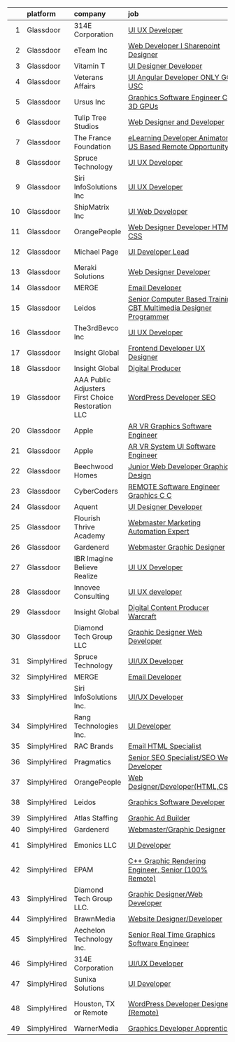 

|    | platform    | company                                            | job                                                                                                                                                                                                                                                                                                                                                                                                                                                                                                                                                                                                                                                                                                                                                                                                                                                                                                                                                                                                                                                                                                                                                                                                                                                                                                                                                                                                                   | update_time   | location           |
|---:|:------------|:---------------------------------------------------|:----------------------------------------------------------------------------------------------------------------------------------------------------------------------------------------------------------------------------------------------------------------------------------------------------------------------------------------------------------------------------------------------------------------------------------------------------------------------------------------------------------------------------------------------------------------------------------------------------------------------------------------------------------------------------------------------------------------------------------------------------------------------------------------------------------------------------------------------------------------------------------------------------------------------------------------------------------------------------------------------------------------------------------------------------------------------------------------------------------------------------------------------------------------------------------------------------------------------------------------------------------------------------------------------------------------------------------------------------------------------------------------------------------------------|:--------------|:-------------------|
|  1 | Glassdoor   | 314E Corporation                                   | [UI UX Developer](https://www.glassdoor.com/partner/jobListing.htm?pos=123&ao=1136043&s=58&guid=000001828bae94388727f29130d70e4f&src=GD_JOB_AD&t=SR&vt=w&ea=1&cs=1_4d354b1c&cb=1660200850804&jobListingId=1008064929711&jrtk=3-0-1ga5qt537ih4i801-1ga5qt53mkf0h800-65cbce1654851f09-)                                                                                                                                                                                                                                                                                                                                                                                                                                                                                                                                                                                                                                                                                                                                                                                                                                                                                                                                                                                                                                                                                                                                 | 24h           | Remote             |
|  2 | Glassdoor   | eTeam Inc                                          | [Web Developer I  Sharepoint Designer](https://www.glassdoor.com/partner/jobListing.htm?pos=110&ao=1110586&s=58&guid=000001828bae94388727f29130d70e4f&src=GD_JOB_AD&t=SR&vt=w&ea=1&cs=1_f9da5452&cb=1660200850803&jobListingId=1008065149314&cpc=F41FEAB56D215062&jrtk=3-0-1ga5qt537ih4i801-1ga5qt53mkf0h800-44f20152bf08d0c9--6NYlbfkN0Dtmpfj98iB4C0jJJOWen3Era3IQfJzNZ4PFwBIKpo80E20bU78zJ3qEgsYTK5DSPwbvAM9Zi2l_CtidMBsKLELowhqFthcihQsUS-IJCdXOGtPrgdI5-2u2tqm7dkv7g0hur2DPYi7aIBDRLoAPFeKkfmGZezbuphaFtDnk5_JKgUNEHJ0aBDBd5ypOi5KJMhgzwSmm_T7yVpfh2mNYQnWFdoesLJsQt5Hj751RtKyyYF1f0lMpo1L9ditmkJbABBynFx4JttOzRMRX0t10W2Erboq3J65RbyxSl8gmpl3UZlbUT0wCqPJ-ThMobVT8BnQvRXIBBOqaWLbvsDdi8CC7p_ijoMUXynGPOH89a7Ed5JbAB2AA18oIqFuz2Dx79N9sXGsi4RY81yjInzYNtgBr2kzhfYv8sZDsceZ982wwdSeeaPUBlZiC-JQZdjLTDIb-HOQof3MH1d3lH-oIJiLoxEdFghCyFWZ-22btadNCvb9YAfbdz5gm8RRWeW4ijbFSvW5RMkwCg%3D%3D)                                                                                                                                                                                                                                                                                                                                                                                                                                                                                                                           | 24h           | Illinois           |
|  3 | Glassdoor   | Vitamin T                                          | [UI Designer   Developer](https://www.glassdoor.com/partner/jobListing.htm?pos=114&ao=1110586&s=58&guid=000001828bae94388727f29130d70e4f&src=GD_JOB_AD&t=SR&vt=w&cs=1_6eeca2ee&cb=1660200850803&jobListingId=1008053886167&cpc=654405A9B1E0A9F5&jrtk=3-0-1ga5qt537ih4i801-1ga5qt53mkf0h800-6f6034691b5422f3--6NYlbfkN0DMrcEu7yrtATojKJA7cEzGQ3FdRGWLh0CZQInL4ECGI6k5tN82kdM0OKoro5eXmjovAfqE-qCFzorBk8MpdY72_0U5dfxVKxGhck5KRFN-xTbAscjui61db-fDE_8QO-m47Uwzd92MrNOCQvxBUcualtGhT067Qzu-g2luV1gB0uMLhdFb8GDn-tJcIKHLy1KTPTLNbuvLLOjreSB57iHO-qsGxdnGLttiovveUgQokO14BuPy3R-ppbmg69We8Xx4WavRgUQDpDHTARRG-JBjIsoNywLDphGXncCjraExBBB-CVQuKz9YGfCJ9FMA6W46Vj45IWDcXvRCRdTrOrsCyZ-cziTErGV9bXK8pvcO6DZPNln9st9JPB1pUNq1yuSwU4wcEU3tmMv3Fos6lbJU3lDKSUp542Yl1hfhjHDSe2uc9BBamWMuWhJQFod27m9nKzTYDoh59UZr1YlFLwTP2Q-1YrjDeeE%3D)                                                                                                                                                                                                                                                                                                                                                                                                                                                                                                                                                                                           | 6d            | Remote             |
|  4 | Glassdoor   | Veterans Affairs                                   | [UI Angular Developer   ONLY GC   USC  ](https://www.glassdoor.com/partner/jobListing.htm?pos=127&ao=1136043&s=58&guid=000001828bae94388727f29130d70e4f&src=GD_JOB_AD&t=SR&vt=w&ea=1&cs=1_0b4a0650&cb=1660200850804&jobListingId=1008057509287&jrtk=3-0-1ga5qt537ih4i801-1ga5qt53mkf0h800-da39d7ef4a848394-)                                                                                                                                                                                                                                                                                                                                                                                                                                                                                                                                                                                                                                                                                                                                                                                                                                                                                                                                                                                                                                                                                                          | 4d            | Remote             |
|  5 | Glassdoor   | Ursus  Inc                                         | [Graphics Software Engineer   C     3D  GPUs](https://www.glassdoor.com/partner/jobListing.htm?pos=119&ao=1110586&s=58&guid=000001828bae94388727f29130d70e4f&src=GD_JOB_AD&t=SR&vt=w&ea=1&cs=1_9d08312c&cb=1660200850804&jobListingId=1008050504523&cpc=C4A69CCDBB3B9599&jrtk=3-0-1ga5qt537ih4i801-1ga5qt53mkf0h800-488ba15c60098db0--6NYlbfkN0CT8vBT9H5mqECx2dfLV_FONLPDKpIRssxVwtj05Tmm4rA5I0VNOPdM1oYsK66ov5oeU1vn-T2BI5OAKh8JRKFzz5qvhDXBk1Fd224Snl-7xmF9jigCrpQgu2BwJ0PkpR8F8YAQGm0Rn96PN2pKY_0dv6dVbqAar2kHk90iKMuD6ieW7FjjCp8CXiQ6xcV_aYwqHxahisbQ_9Wa-dGkN7M8ai9pWuIyJJ1R9qXfivkZ1VYj-9TpRz7xCVMvbIG1E06zg-KL1ql0qMN8nsrRVqS6PttteKKVKWB_Kbav4jGRTM2WvAgw-gbqPycPF0slLFowMQvJ-_GW0lZURrsKCJtGurlPJTj9AqTA8dHVQEWWiR-hcoHmlaAmgNBgjX72Os0SeMlPMjrISAx2lKw-WglwtIUBYKTSrXsaxZ2nwFhmFYNuopaGEX5sNp7VQ2-xqYH15T8Eu8_wya8j9U06GBpeRBd149eB9BV8YKPeuONG23U9tFPHQqaqQJdNJCG7t6Y0HxNLeWg_Ke8LbSrFp8-8MCgFXhnxTt1HALQeyjiWZDt_8TpErVD7mguwnzTcStytfrKTz60I08Tq9h6Kc5DxmpppArpq1CvMlv1nNpunIufBFdzhpXgfnjp2xJjVwgQlSao4EaHHoMHMQjaKPw0ZKnw-6fIvOiF2U3n_EpvLovz23Bs5JP3ncNxJpr1eSjbw9ItmOqUGSvATtwSIj0ZLdLxHL8yDa7f6iVN9e0Vk0nb4JnaZDgX-iKhTdqI2cyby_N0yKgbFI6_f1VRrbIdOrg4ao-nwK9pt5mjK_G-EX7wBq1G-2qEuQBsfuPensaW0zOnkD2cDlezsRAzJMGrUGUu9gVKkyZ9zah9UAP_9Dn41aTUq3ZA3ijx3gGpejhkczBka29mmjsR97QE5qitTfTKkkxORUHww-TCaSk24qrACpBZFXborUCqR-Dv-Yr7P9CO76_AyR31g7MLCcTqMZjvgDZxYR5TcVN6PqWqaTN9r0yeNEcQNAVRgNTn6S0I%3D)  | 7d            | Sunnyvale, CA      |
|  6 | Glassdoor   | Tulip Tree Studios                                 | [Web Designer and Developer](https://www.glassdoor.com/partner/jobListing.htm?pos=103&ao=1110586&s=58&guid=000001828bae94388727f29130d70e4f&src=GD_JOB_AD&t=SR&vt=w&ea=1&cs=1_a16c61fa&cb=1660200850801&jobListingId=1008053123117&cpc=BFE8C4BF51BDD557&jrtk=3-0-1ga5qt537ih4i801-1ga5qt53mkf0h800-66a68536ebef2826--6NYlbfkN0COoXx2nxHvtA1izLE8Ox-kfM4KUiiZET2Bg0Ps5ZbvlsQIhhyaNVvcHwgVzbqD8LdjVOZjFQOYQN3zE4BXJAyIFSvndfwa_99TzOZtbWnRVvjwIuEO7m7j2Ulrp0DEABaF0CE12zPezSZ3wvzUOzl8sjC0bk7XygatiRKUvgwZlhxaXtHKjn52bmk41A8sza9pEdEIivz_HPxvK6pMOZgOLHQSdO5yr11weJZY9Nk_wzZ6GnAIo8dUZfKrAdWcKICXlI85-JNQi-S824UG5vjiTirJOCIzXbWu05gNz8TvirPtsW8_jdp8yhuvSTz1jnQWdl6049_V7DrqBHeONU1p8YDys3cCGlxbWuLFl9MOd2XjXvXvNF4u0J3HnHNO3Q4j26FOGnn-2ckjO-AfYNkYcYJXV_C179-aUMH5cUOgBBJopXrA5pM3YjG2cNagCswiHjzndWndZOTEhe2ylEwEbPxi81MjXwGFWih21tQDey2Q-ZIFj00TguvdAw-k_LZHBYV3WANECg%3D%3D)                                                                                                                                                                                                                                                                                                                                                                                                                                                                                                                                     | 6d            | Rochester, MN      |
|  7 | Glassdoor   | The France Foundation                              | [eLearning Developer  Animator  US Based Remote Opportunity ](https://www.glassdoor.com/partner/jobListing.htm?pos=109&ao=1110586&s=58&guid=000001828bae94388727f29130d70e4f&src=GD_JOB_AD&t=SR&vt=w&cs=1_1ca34e76&cb=1660200850802&jobListingId=1008062645457&cpc=84DBBAA61F05C438&jrtk=3-0-1ga5qt537ih4i801-1ga5qt53mkf0h800-5887e3616b4b6862--6NYlbfkN0D0ff9e8Lfwlpl5zGbQmpn59AL71QmFd7VKOAnfyjZzp5sdngV8WPgYe0dov1m7Y2n8pOoBRAJrOcRnWPtQR_ti1DqJN4xyBYi2DAKHCVDSBjDiLX9dpw3WLZc4Sr9yBo5NEXK2bRwoc_PngN01uTLSSRxKGqUFNRPS0ikkcOqEl4WsDAmUqXiHxtn-w9C56Nnk_H9nab9lG9PbjHTjZ9Bcn7vZQWm5cX4Px6KaLxH-X9Cx-lfnCpWyfU6cc_PoT4wGy3CyRheD5-H4Alludyf0X4E5WNyjTFPqfo6Bk1dIPO2B0Q9-By5tnFJ4quSzEWE28hAWKFdMcUPNe_ZNBtqPjfccignM_M2Lkag4FZMOKrQ9h6OPNWjS3hLXZt0xiowepl8WSO_CgNC89RFPOdnach8EpLUG_M79ZU1l-Bo-raI2g8__0Fbzamtl6fzCxg7Fx92HjHF_ELzP3YMaGq1yUVhp_EC2eGP2ScErviquvw%3D%3D)                                                                                                                                                                                                                                                                                                                                                                                                                                                                                                                                         | 1d            | Old Lyme, CT       |
|  8 | Glassdoor   | Spruce Technology                                  | [UI UX Developer](https://www.glassdoor.com/partner/jobListing.htm?pos=120&ao=1136043&s=58&guid=000001828bae94388727f29130d70e4f&src=GD_JOB_AD&t=SR&vt=w&cs=1_5b55c262&cb=1660200850804&jobListingId=1008060332723&jrtk=3-0-1ga5qt537ih4i801-1ga5qt53mkf0h800-f6c870f68138dcea-)                                                                                                                                                                                                                                                                                                                                                                                                                                                                                                                                                                                                                                                                                                                                                                                                                                                                                                                                                                                                                                                                                                                                      | 2d            | Remote             |
|  9 | Glassdoor   | Siri InfoSolutions Inc                             | [UI UX Developer](https://www.glassdoor.com/partner/jobListing.htm?pos=126&ao=1136043&s=58&guid=000001828bae94388727f29130d70e4f&src=GD_JOB_AD&t=SR&vt=w&ea=1&cs=1_0db50e9d&cb=1660200850804&jobListingId=1008054070298&jrtk=3-0-1ga5qt537ih4i801-1ga5qt53mkf0h800-2cbb1ce67147f0f4-)                                                                                                                                                                                                                                                                                                                                                                                                                                                                                                                                                                                                                                                                                                                                                                                                                                                                                                                                                                                                                                                                                                                                 | 6d            | Remote             |
| 10 | Glassdoor   | ShipMatrix  Inc                                    | [UI Web Developer](https://www.glassdoor.com/partner/jobListing.htm?pos=102&ao=1110586&s=58&guid=000001828bae94388727f29130d70e4f&src=GD_JOB_AD&t=SR&vt=w&ea=1&cs=1_9000f938&cb=1660200850801&jobListingId=1008047814460&cpc=C5C93DE40C8A001B&jrtk=3-0-1ga5qt537ih4i801-1ga5qt53mkf0h800-17e876fe52670bac--6NYlbfkN0DfhRLDY5E7BVY3xhBTAobuSaZ3WR2SqAJ-w4NHeQGDZ7IzEziFaDSEwVwl95E9xzUvGbV7ie5qIEBaqTyvpFn4I8Etiks4YV0ymS4rHlPJ0UBbsIlhTfhSn4CW45ROHySGFgc-BgDR_utRStxZd9TXVXyB1YcJA6V-7N0rU1HnzkFCJ7KaPsJc6f27A9eA6pUxiyVrHZdtAAUO0HDFODgPmYeAOE0V_6BOz3CEjyRsqo4CyTbZaanL7xYs5axZEBxSKKZx4qlt45esVWPx7SK_9nUxi6BSputNdVDC6gIV5ApGIUNlnOGxxORrLa-ppStIw6vtifpu2xCHZUPdcLic-YcVK9St8Q24mDFuzFyXOdj5oHNL2Yiw63oIGvL8pNvPtWgvUw2eycXNhLklu1LFwBVbii23xbhIXdXGOqDRKCRDSOnb2wso-FGLI0GzWMl1jIZo9obTyoNbxAvJcwYKOLqnSuz9L2TBUR390uWyZqd9EVgAmxXp6zDv8s3Jzfc%3D)                                                                                                                                                                                                                                                                                                                                                                                                                                                                                                                                                             | 8d            | Warrendale, PA     |
| 11 | Glassdoor   | OrangePeople                                       | [Web Designer Developer HTML CSS ](https://www.glassdoor.com/partner/jobListing.htm?pos=124&ao=1136043&s=58&guid=000001828bae94388727f29130d70e4f&src=GD_JOB_AD&t=SR&vt=w&ea=1&cs=1_18f8b2ce&cb=1660200850804&jobListingId=1008065694060&jrtk=3-0-1ga5qt537ih4i801-1ga5qt53mkf0h800-1d5f595e25bf9630-)                                                                                                                                                                                                                                                                                                                                                                                                                                                                                                                                                                                                                                                                                                                                                                                                                                                                                                                                                                                                                                                                                                                | 24h           | Remote             |
| 12 | Glassdoor   | Michael Page                                       | [UI Developer Lead](https://www.glassdoor.com/partner/jobListing.htm?pos=117&ao=1110586&s=58&guid=000001828bae94388727f29130d70e4f&src=GD_JOB_AD&t=SR&vt=w&cs=1_448309d6&cb=1660200850803&jobListingId=1008038839765&cpc=451933188B21919D&jrtk=3-0-1ga5qt537ih4i801-1ga5qt53mkf0h800-83b3db9005bb3094--6NYlbfkN0BR3ykMnr3Vw97HK5IC0i9Uo32NXohanwqRY-CI8z69bl4xOa6Yve6w6NlWd53uNOe_X9g6PuhaWtGLFGoFVBkuZ4ehnX6odG27hJkcit088kbzxyWIyw78bbr88xci5-LHT6Ono48WAcQxdBfG7G9SZWF_m95CW4JPVE8-dvtuuR4IjchiKhMOn8TlRdjr6cpkO4fMgyXDs5wJ5J24qGUGXvm-jkQmUX9noxroOoZEVRV8DoqBopIN8IqYZYarZcTeq9A8cg_IxTqeGuTWMp4tDSSlnoHvHjbS6TaZPPdCB-0VesqSBby1dwd_2Ve4zpwE_ByeUQQIIx5bdhufI6e-2wQSIXUYFvVQKOKvoAV69u_7uXCCKrkGZ4c9lLXDax4hdZcAa2SpXNN86q2W-fUoSywRTE6XQAAEZ6RKc9ZdKhc7YPt8aO8TmM7UgLk4phQ64YvUpDcfOKby06ru6Rf0-d_xIaMKoNOFgtJ1xL7d-4TGgdupX9qbyY1gNwzNXkOEaLktFfX5yR6in09B3tN0GHYCQ6Eqa237-ldZZGgsklPUE_yRCXy0FFOminXGWBAvQFZ_cMOvJbs0sJMLE8W8BLjwo84gzWRQrkVwU42LF1YFfz3-SiQ_f_gPY7wtZQOdYYZj9496UGC0BaiguGvwYHCRQWqNlByyc8_ysVQ2img8aKlEGMA3G6BCOYjnb1zgsAMnBwU_jAunSy80Fl1Y7KP0NTbxSpJ0QlzVDg-k1FV3LgVBmi7gnSOWoM3YiR6pCEzUsux47fbJa20jgO-pDfWD1S04NoEXWOCiRwcoom923lDMJ7KBKcA61jSUCFQfXPw-g6ddOnoiTjdD1C2mq3IC1Jy85zdsQxZaPQXty0qUgMW7nSCELeeAZcumiuiK18yUNp6FO38TlYFtWc9Eq6-G9uB2TjOZ4buWWMcyJxYdyktESJon1KoxD9ZlQS7RVoMfloM40oSnsvYnErbLue9kvBVUMloCbetcbeIFHdzjEOEJrQ0Y2EbHK7-4aXzOTPkOtjL-ogHpgNaABOjIQW8jidfIliE%3D) | 12d           | Queens Village, NY |
| 13 | Glassdoor   | Meraki Solutions                                   | [Web Designer Developer](https://www.glassdoor.com/partner/jobListing.htm?pos=108&ao=1110586&s=58&guid=000001828bae94388727f29130d70e4f&src=GD_JOB_AD&t=SR&vt=w&ea=1&cs=1_285d9442&cb=1660200850802&jobListingId=1008061185821&cpc=E773D000C9BC26FA&jrtk=3-0-1ga5qt537ih4i801-1ga5qt53mkf0h800-d312cc64a62649cb--6NYlbfkN0BWi3eEu-Q0UpxkIUpdrJzmOxHi_XGcoZO2CjQXftiTGI9fTokWfZjTPkpzgBplrcMyA7VQ-76m0K2g-Ucax30ImyOcRXCyJAoOiFgao_H1pv4rREQFm9SN1l4gslvQ53q-tvZK9uj4igEc2JDvcikqzCCYHGhyRb9sWb2Juut1DJrjUQT9c6If4eiOhKfPZHWtlaywow6ESDpXnSFHjA8maNEI4aELGbstAstEBc5xSQkrTIvRyl7tU1a0RrdCC1y9tXWbDnVjRzu2le5LpW1d8tkpoRVYXJ6-YGjEf-HtvvvTYX6_T_t_9KXi43WwD_fOC6sOED6ZCagoHMujN69aymay4GIxYOLENbdV34nwDWi2GW-jgnnQcJIaArn6Zwq9n1f0u6Uob-DiJw7GOiPdYnnNp_2Yq7CF2vzxZaDxnq6oji3xsGIZxYrXD-AVSa07RNtFeWpH-A-iR8WQPvESvmrIngA_bFtw1qvyGu3gTKxNdyMDyRnr0EZXm0Og0j9zOyAK-ky8cRJend7-_YEG)                                                                                                                                                                                                                                                                                                                                                                                                                                                                                                                                     | 2d            | Pensacola, FL      |
| 14 | Glassdoor   | MERGE                                              | [Email Developer](https://www.glassdoor.com/partner/jobListing.htm?pos=128&ao=1136043&s=58&guid=000001828bae94388727f29130d70e4f&src=GD_JOB_AD&t=SR&vt=w&cs=1_7a5ac2f0&cb=1660200850804&jobListingId=1008038408281&jrtk=3-0-1ga5qt537ih4i801-1ga5qt53mkf0h800-026b1d5ccf828fde-)                                                                                                                                                                                                                                                                                                                                                                                                                                                                                                                                                                                                                                                                                                                                                                                                                                                                                                                                                                                                                                                                                                                                      | 12d           | Denver, CO         |
| 15 | Glassdoor   | Leidos                                             | [Senior Computer Based Training  CBT  Multimedia Designer Programmer](https://www.glassdoor.com/partner/jobListing.htm?pos=107&ao=1110586&s=58&guid=000001828bae94388727f29130d70e4f&src=GD_JOB_AD&t=SR&vt=w&cs=1_1a628c45&cb=1660200850802&jobListingId=1008048615878&cpc=8CDBB1EC89CF7160&jrtk=3-0-1ga5qt537ih4i801-1ga5qt53mkf0h800-8a67ad533d4ac665--6NYlbfkN0CZUO70VSdYKA8PR3jfrSh5ljhqJhfDt0PzQCMubt8cRihWbmqO_-Ccw6DGinMZCyK3Duz__QFktc6Us2fwMv0dMcHnSIGQwaMdpDLG_Iio0_oG7baoiBkyv1hfQu2PFyA8BbIhj13hlj6YwFWRMnpOR_oD0FtSgpVUxiBVJJVJq2uoIeEAhdhojsXfMyOu6-s2PpicmE7CBEtSf8M5rTtWMqO4u2bIgPtNiE4sbNr8k_RYJXXf6Xi3mlZw2e43lCUr74qAJQejQWuY2kE4MPvKTo_KQ4tz-C_XkF5LAjZrVxZmxzqsksuyT9CcRWOxbBK13SQkuqZo32yYlDxSn1tn-rKFePirOuCHEJJTW4-GYkPqZrMTnihOFa-1L5rhrdhxpTJ5XvVgnFpxOvTKH0hVnnnuTHS6P4dot9YjGNZ5kVv5odq32U736RzSiQMgd-5VkmoO2Nymtkee-FkQz84863Jajg4oZLI3SdWZL21TIV1AiYTtfNZsD-hC_yWXNcaofWS6tnXiywlBpTQWf-WX0wGV-xP5yOLfji4KGvxXrXuGxGsmNe2k1WzDGBy-8toLTpEX1Q4y66-sUU6QTraWyzqKS-n7sMMT_tpyGzbMIQ7y3jtEeTqJ5a28JoNcWRcTcXEi74aSwP2sSXGqJ5a-u-0gs_DkF2faaVuqsMJy2uxpe577Znbf10ri8yhP_zE%3D)                                                                                                                                                                                                                                                                                                               | 8d            | Reston, VA         |
| 16 | Glassdoor   | The3rdBevco Inc                                    | [UI UX Developer](https://www.glassdoor.com/partner/jobListing.htm?pos=101&ao=1110586&s=58&guid=000001828bae94388727f29130d70e4f&src=GD_JOB_AD&t=SR&vt=w&ea=1&cs=1_fe142a62&cb=1660200850801&jobListingId=1008065627625&cpc=4D489A1B82E31BBF&jrtk=3-0-1ga5qt537ih4i801-1ga5qt53mkf0h800-7915f1d39e4f5f3d--6NYlbfkN0CNayYzF1mBaI40OgT78t3Q2d9IxlwDzhsYR4HK7epYUURqj7ThGxAT_ctRl-ZOHMDieaJAa0HVJbx_7iDIYx9DoDXaoHoffL_WqLT5l-wQ0hMFZsv6RPBB_FQH-2woN3vPR0fcI2bVYfepGta1WgXwxSxnF-axLFM6o4anxlCR3N_4_ksFxWp140N8S9M1Qgu5YEmqdr-ZK1EaVIdSvriS8mfcfO3yZQdlEQBW3z8Y1QbSToxFrEwpg7PcU35aG8baT22K0Ey_3xS36JHJm--Cr3nXCzHhkJfXWPcTsZKxklrMJ6oEvM9wpQujOuOTO66rOqtprVa2UCIZiKmjNpBVcrdskJqhBjNPdbt2CRNq9O-1PECfFFpQSPHcCkuDX3_Z_s0P_7tPSplpIBrjVe0pPng4bspuFPqIy9_eADrhiVR97bLnS4k2Kxz_pOeEjZ6qJ0hNuT60LELJdT-TFx0vpF_Xwu0FhWhQlg4rAfWRi-kCGlewAmqKowyBfoHmcw0bWkh_HKL6xw%3D%3D)                                                                                                                                                                                                                                                                                                                                                                                                                                                                                                                                                | 24h           | Ronkonkoma, NY     |
| 17 | Glassdoor   | Insight Global                                     | [Frontend Developer UX Designer](https://www.glassdoor.com/partner/jobListing.htm?pos=115&ao=1110586&s=58&guid=000001828bae94388727f29130d70e4f&src=GD_JOB_AD&t=SR&vt=w&ea=1&cs=1_ce3e459a&cb=1660200850804&jobListingId=1008044834172&cpc=F41FEAB56D215062&jrtk=3-0-1ga5qt537ih4i801-1ga5qt53mkf0h800-caf1e31ca24fd80c--6NYlbfkN0BKkHZu3wF05EeDimN_p6sYpKCMArvwa95YdH7UpkaBCkTAlOdu2lVgZ5yts_CGftjA7V8usHoLKe6etciQs-kOFBx6to-vOscv_JlQN1XBEUO69CSI8otlYZ0EISoqTT21zdpfWzADrUUg5TqPX8DUNM9oLXPWW1sxCS57MgSCHqsXlHKUcvsMrQkNq7urZSSoGtdAKxoIo12XaGwehCEFFLpDFBMlpXSSHZYwHHqSbn0qiZTEmdV4VdsyaVrqDHvmdWwlL1k9e_05sTDSqglMFm2GB67r3puvtEeTa317z4JFwJqykwB3jKLYVoudGWNUolLhJjLNHzHNtBgU8a1ab8nVBFiVBKkwxCo67WpWxeKInf9qSYHLkTlKNYPSD4I8y3cmJH2oyzjAeDCjnPMlLFUvNsaGlmFfclkF8k0p37U8xe8Qr3mPVUAQGJgTHEzYBq5VHSyMBrxiuyDXX9MDfzC8VYGFUSVMPR9dP6b-DUiifdnCzUK6n8qbZUiF4uxwcYiiNNzfir1KWHMakwwX)                                                                                                                                                                                                                                                                                                                                                                                                                                                                                                                             | 9d            | Laurel, MD         |
| 18 | Glassdoor   | Insight Global                                     | [Digital Producer](https://www.glassdoor.com/partner/jobListing.htm?pos=113&ao=1110586&s=58&guid=000001828bae94388727f29130d70e4f&src=GD_JOB_AD&t=SR&vt=w&ea=1&cs=1_0213020e&cb=1660200850803&jobListingId=1008065149249&cpc=AC285F3A3ECA6BB0&jrtk=3-0-1ga5qt537ih4i801-1ga5qt53mkf0h800-ce36b141f22d5496--6NYlbfkN0BKkHZu3wF05EeDimN_p6sYpKCMArvwa95YdH7UpkaBCoSUOkIYlUzf1Pb6Z78DI6NYp2c0EUd8Ub1ij7G3-6hHgT95PpZlrvnSOmuCMoxs5mGj0ULylIxlUCYDvYCS7-VDtSZ8EK7aglIsVCwREydsrprgivbk1Ig5oV5zQSXie93MTMf-6FiZL7e-tgMjNVHDwDfT6JCoGi9w3nMxmEAfxV6WduINl75w8YjKL6d24I-3aQO30VBbUsjWI3vtA4gKVD0Rzz0quMV-cOIi3rn-UoxSpN416lwoezpQK1brVEgocDNCByoDmer175xfFLsySauWbjde621JUm8ScM3cReGtNyZCEi2nPuKmPqLrv9eQqWhZ4NciXLapUgZaHNJKq9dH4DwECaRpzQSZIXIZDX_gmznCIm1tN2z0zeza6PfKLh5XayOiRFu3-g9kXsW51kdVKrELMmIy2VAgzBliuneB_TecyFggZEHVOnn4X9YqhGEQIU1aUmnXMg7COLYhZ7Y_SCpwSg%3D%3D)                                                                                                                                                                                                                                                                                                                                                                                                                                                                                                                                               | 24h           | Remote             |
| 19 | Glassdoor   | AAA Public Adjusters First Choice Restoration  LLC | [WordPress Developer   SEO](https://www.glassdoor.com/partner/jobListing.htm?pos=125&ao=1136043&s=58&guid=000001828bae94388727f29130d70e4f&src=GD_JOB_AD&t=SR&vt=w&ea=1&cs=1_4d19d5f7&cb=1660200850804&jobListingId=1008061583239&jrtk=3-0-1ga5qt537ih4i801-1ga5qt53mkf0h800-1cf66ca547f110b2-)                                                                                                                                                                                                                                                                                                                                                                                                                                                                                                                                                                                                                                                                                                                                                                                                                                                                                                                                                                                                                                                                                                                       | 2d            | Feasterville, PA   |
| 20 | Glassdoor   | Apple                                              | [AR VR Graphics Software Engineer](https://www.glassdoor.com/partner/jobListing.htm?pos=105&ao=1110586&s=58&guid=000001828bae94388727f29130d70e4f&src=GD_JOB_AD&t=SR&vt=w&cs=1_9f436653&cb=1660200850801&jobListingId=1008066168747&cpc=3BA4CE39D5B5DEF5&jrtk=3-0-1ga5qt537ih4i801-1ga5qt53mkf0h800-5cdeaa0c50c38e37--6NYlbfkN0BvKrLyj5gPmtZO9T8euul8TCxuuKNOtzRJOomxnwSEodTz2Bc-sPZl29JElYHfcoQPRBG3zt9qeCUZdIJ_ejX1C2GmyrcUt2wIg8Cact0-PNrhY13WJlrPeV0R1dLcpTuR8-wAeoieSGNyH4aKDieTLunCv12-5Jplwuw3WVro7VkH5T98RKnKdDECRAVrQnnLMFpmCrPBHn8ZF4ojQyTHI_AxI0ciTG45kNH8NwGaJuMv1_lBDTKiU0Ke3zgUR-O_f32QaRQHiV3HnZPq35ESkdGHaLnpo5QDXIt0fVq1_rP2MslAW98DqOjbavpZBuNZElefR0Fo0XK_LjUV1Pmz5DnakN9aMTufeUzpHVvE97CmS7pFFpFbBxx5x27G6z7bL1Ii2I2zGzVwQQeJMlCyXT4C20wMJ2Ixz0okmXQAlUWWb4fa7N7v4haYUmjgLl1F0Z_PX2RwfExVQuPgdGGyP3HWvuY0SjzsieBTFgH2brG6y5dl2BezRqK6pdTfUSk3ghLJxyfX0D536eXHxx5L19uzYBs40Ikat7nwM2gh3clEfpCgDxnGr3VtUWhym7WRwSV8HNDAnAnSqAoVRhKsf4cA-qfDtuXxjX8sDhTHNlIgoz1iYyj1dD-lzLMAvvEwpmsSuDO4DsVbpAdGYPyVEKaDfjgJSUcTj-55J9CRF-XvTQYppOp0rVwwKQ46yAh40bTbkOUqDY1vvOpjnWGWy0U_VbHUxW5v0LHONSZ7m_psVWtKpDF8DgtDIGZeMQrgaMalTB-UV-qlJOP6l1hydwkdqmALjBBW8kdZMRtEQwRHzxS8veQQof-45FEo30OuBXPY2ABgJq3kZp_wFLZvxrkXwSa6zULkP1ZJMD6At6gfpHVNT3IRBqKA3JAyGw1B5Ibodd6yMenIMQS558_obHHjAWPFp9Wy-vFiwfBRmLxL8guLoYiYuadBPObJSkUSBDm7ibzdKSAVZ9iUW7R-)                                                                | 24h           | Culver City, CA    |
| 21 | Glassdoor   | Apple                                              | [AR VR System UI Software Engineer](https://www.glassdoor.com/partner/jobListing.htm?pos=111&ao=1110586&s=58&guid=000001828bae94388727f29130d70e4f&src=GD_JOB_AD&t=SR&vt=w&cs=1_f6be11d1&cb=1660200850802&jobListingId=1008059181627&cpc=AC285F3A3ECA6BB0&jrtk=3-0-1ga5qt537ih4i801-1ga5qt53mkf0h800-1ea0c35ec4adba91--6NYlbfkN0BvKrLyj5gPmtZO9T8euul8TCxuuKNOtzRJOomxnwSEodTz2Bc-sPZlbtkML8D-m4oKOG2NkgfDAf-04g-SoIARYnTsh0ukZHAJ4ljhlCGY7CbjQObb7jyuwvRSMY_5qQ-ffVWp9nfMxLqD0d348fJuHIzaB5B94cR2C42CftyBtfI3TIaeeUavvQdOWUKCjlbRmOSByLtXR2i7NZKIEr0Ucijwvw6dEfG8GHKiaDYlEuoDKxREzdQaBHuWvyO_1GVoVoJvJTQHP0KHv2GPDKnJ7oub4dCChvidkEDq9K71MST0rCumlcVxT8UUlK7jrPC13dsANYDZVVLoeCgMj6KX61zrLD3cYSZDwhY7S7DtAk0wdhZfHN8h2pjCPmk5Bia8bMBJVYU7UJC3fXZYV-w-aSE6mzsIK7NM9wQp5D-9FHuquhTfnaLZnNAZpihTWNNpXcyTC_7GOjg_ATPJHxEJwEwcn9eraTR3o3M38lA1agPVCqZ5HLXrixMbfvJZ2toGybc_Iu2v9U1PwiMpsNi8f0Y-jEfPhmCRpSjUF-n3DW7T0vKHOChAt_DEoYkpXaGZ5gUYWmFmqMN53u7Oxb6BAAlqP9vBB3-QpIZjABttJmFKmBwUiTowlnTRK4uMRVVcnitoJKbJoThqE5EN6yOQwtEVczWJe83QomCmUcE676oXZmbDEM8pRLnU1fwe03HtGmTUQytCxHJ0P3zkWd_vB0FKX5IwC0BQBbo3xQL5jJUOrq8zrAZE19UO7P0yFznbF2mhcXrENFp_WN1FHd09J9YgG34E9y1owmsu5afyNnOMsUTCCUDyvNNBsWxNtj2MYZsaWx5xwAocf_4UAApmQZxaXAn566UxTuEUQ1uXSbsIFqXbnH2-OLE-R-vaMRc8Xge5dUY3rWjEChwViOQvJqhE4PrA8t3lu9ndSR-91zzo19kkJxnf1u64C6XZ5E5pR7QHJ-RejBEJi75GBVok)                                                               | 3d            | Boulder, CO        |
| 22 | Glassdoor   | Beechwood Homes                                    | [Junior Web Developer Graphic Design](https://www.glassdoor.com/partner/jobListing.htm?pos=104&ao=1110586&s=58&guid=000001828bae94388727f29130d70e4f&src=GD_JOB_AD&t=SR&vt=w&ea=1&cs=1_af1caa7a&cb=1660200850802&jobListingId=1008056087959&cpc=444700D72F2ECBCE&jrtk=3-0-1ga5qt537ih4i801-1ga5qt53mkf0h800-1f918ef7c9cb8131--6NYlbfkN0AS57DkDylVShPhgOjpRgGCZifuE7BsZsr_ouSWgREGsYU9J9ba3OoAo_B_2-4yRLo4vAb8ezj1shnle-kHycIPxOII6DUnd0StxQij1vs4cR2okCAu5aLXKZMpfDO5MQqmB1JX49zWCk6xpxWliG_cf774Gt1I8tuTX0PnS7RgYBjD7j9gFQ17A2kHWJya25zz6uclH6kJHGgI-79Nme9DjXza79fqqAj4KoSfAAAhI98oUtMcLvJCcjZvWCgEqY7oqXDQNuuM9U7vdXN0-0iD32hKuE58KYjZCK7alcY5vOa3LRGJE0XjhZeakGLYvgs3LQ4R_GUTW7foMfpvs_A709kgmFxTfv5vahQ_xEimNfapeAVTUt0YkKg6ONpwYppA31CZbRgs4KulhcPJhAcF4MnLQ8QwdaUZhdy1g_NxB49Z6ZaDzhvwIGP1nc_Gg2_q3GUqfESsJdoWrO7YvVLMRKEbOBhZCNmZFKMXpxbfaxk-N-6CNvH_1-MwxrK5Lder4AH-6vJ7_A%3D%3D)                                                                                                                                                                                                                                                                                                                                                                                                                                                                                                                            | 5d            | Jericho, NY        |
| 23 | Glassdoor   | CyberCoders                                        | [REMOTE   Software Engineer   Graphics  C    C ](https://www.glassdoor.com/partner/jobListing.htm?pos=118&ao=1110586&s=58&guid=000001828bae94388727f29130d70e4f&src=GD_JOB_AD&t=SR&vt=w&ea=1&cs=1_891ac10b&cb=1660200850804&jobListingId=1008063653868&cpc=47CFDC01B3F81FAC&jrtk=3-0-1ga5qt537ih4i801-1ga5qt53mkf0h800-e0510b302c778c5a--6NYlbfkN0CpFJQzrgRR8WqXWK1qKKEqALWJw739KlKqr2H-MSI4eoBlI4EFrmor2FYZMP3muM03bwn0NY0A9iwvjamhIvYFzY4WScYNOO6k4H-PrPWpOuPQ2AR-Kstx-v84-UKMJ2kObf12tXq8tKosp3rMfd-mNaNoUf-A0mCZE_jBZU0rtImBw65W9y32Gp1Bt0L8Sj9VDW1qlYffDBCYCO6ao50qzkprb1sNwuBV3St77Jc_trAAv2X1xMhHnz7lKQP7vRJRjaF-f8EfioR5HDTmVYsRg7BKVkKiWoN8z_H_pprjQvjMHfwMhBer6QSlH27e4iYJ7Ckl2oEvL1M80ya8k2T4IRxrg6WdAKww5K_gcXoZb76P6TguNmexJ723NXjOQYE6stIu6kV5U46mEQV__8N1fC5ich_KnOrsXj1x64_JscRgAxiFa0tQ7YRou64eXP4IIZCaUoDpWxj50GcTjvolTN4oTRwH38n-6c7dQGRsLAt8_IIR0AW9qAs7LIZtUkZX38e5IqOvHTyXZOAEWuQxtdysN78KA6vdSX5oRG_pcFWY2XRLkgW0l3BACEWvOn27tDrNIqgcLTKigFjXczyYabu0UKXKVjAh1VmN5rsXzgZQ-ioNqIORUZUpaxNCX1nH7_HvXOJayTRZ1sK-waOrbdCTSGHBmlp-uQ_z4o-L-leGYcko5SZQ8otifXGe0z2BaaVhMgukIZJGNdhHNASmT_u1KDY4wGlxzFW0VYJebcVIOB2yMi9VRvrvx_3LBYJ18_Og9A_vlrZeqEBLHhv5zapPD5sRjvxetLN5zcwPm7NCYnVbn-9I9JwpBWtcJ1vFEyxlJVQTCvfUjhE1eR2LkUpL450EKtRNvOHNq6ZlKCAy0QlOPfPi7GjfMV04_DtdRm58bpWdNLDKgqOnaFW3ZY5kKq1xS-Kyyu1SflLrWzMRTPVyhobzDYOFx4CyGq4bBd7ATiuPJZKs249p1sXboUdFHuHZFK3sq7qkcTKR2VlFpe79xWRz)             | 1d            | Redmond, WA        |
| 24 | Glassdoor   | Aquent                                             | [UI Designer   Developer](https://www.glassdoor.com/partner/jobListing.htm?pos=112&ao=1110586&s=58&guid=000001828bae94388727f29130d70e4f&src=GD_JOB_AD&t=SR&vt=w&cs=1_ef08dd3e&cb=1660200850803&jobListingId=1008054069860&cpc=C4A69CCDBB3B9599&jrtk=3-0-1ga5qt537ih4i801-1ga5qt53mkf0h800-092543b2b5b1ac44--6NYlbfkN0DMrcEu7yrtATojKJA7cEzGQ3FdRGWLh0CZQInL4ECGI9gD0Wolx9R2EDT7B77c2cQfEUz2kNTIOVwD5BKqIMoWk98RNF1Ad7spk8Iaq3QvRUwRObhwp_8VU1zaju42mJeg42eYRSl8E_AZ8ZyjsLMKuN4a1m7Gpx48C9VFRnAlEflybihCwSaQdnrFy_nvSKgauvRXasWwlkvQUDEEtS7fPXVWpGBWXjfHBZyJhLMJ4oAQau55dG5Pna_Xz_t6e6ogyn8P3UVHoc4DjNTAf3FyElezREYrEDc4B7yIcZZMXGdxWbJ4a8SktdT1o287y_hx6UE-skf2GTbJoGu0uDtAWwh3RtQ_mhqbKa1oQXvXbiRK1FhQlxRtbNzccZrYn5vuAXlbYciFsZ95Jb00g3DZNrPPWOzHXvQ4lLGi9GKLOf_7WqSIRCLhdaIW5AV6UaPfKC91oVTDltFnxvEirJv1)                                                                                                                                                                                                                                                                                                                                                                                                                                                                                                                                                                                                         | 6d            | Remote             |
| 25 | Glassdoor   | Flourish   Thrive Academy                          | [Webmaster  Marketing Automation Expert](https://www.glassdoor.com/partner/jobListing.htm?pos=106&ao=1110586&s=58&guid=000001828bae94388727f29130d70e4f&src=GD_JOB_AD&t=SR&vt=w&ea=1&cs=1_428af66c&cb=1660200850802&jobListingId=1008050221978&cpc=9EDA28EADF1DF7F0&jrtk=3-0-1ga5qt537ih4i801-1ga5qt53mkf0h800-c39853029fa365d5--6NYlbfkN0DFeZnQU0FIO0K8pC2yhWiMrHyxjrQvUD9KxUNczwQyjhqJFtRNPGvyGTGcIvZ3y2lkSBHr-X9clQq3A89mQQsv5oO1E5gubPdpVqXy0TJQIOJNGBo33X3WiLRPGJ1rkCyb_ml4BQLX1LFKXhguLIby14umP8WdzovZn1zBBKP4WpttvRBULNGbrNnXxr7PyiqayCDCsX9j5_bdxFVvmGTwzH6t0MpARwvweMKbw78oQQXtfzyAIPWTchJ1Ma4jcvWOleXQRbKAp2QX19mc6RdCWEp6PNwgfgAV5jXSlGpLuLsa7HKImOfysDsJrHyycI5IuPHagMr50l3_T-_ksy9MA9ABxB1VJsXwoFs0Ic147QkrXDhHUrDmFmTdLKMC9XIavRPkBzKBNjjlTZu1HyEsOuXZ0dft7D_rIyC5vU8uRvwF5LAJJlBgleCzJ2mY0oHELqKA1AlUClyedg6NeJ98O2OH9Yxf_fKRYtM0FTP3ll4elpj6Pbg7A09JKjh31THZAl4TUz6NFLJs2wrO6Fba)                                                                                                                                                                                                                                                                                                                                                                                                                                                                                                                     | 7d            | Remote             |
| 26 | Glassdoor   | Gardenerd                                          | [Webmaster Graphic Designer](https://www.glassdoor.com/partner/jobListing.htm?pos=122&ao=1136043&s=58&guid=000001828bae94388727f29130d70e4f&src=GD_JOB_AD&t=SR&vt=w&ea=1&cs=1_d12738a8&cb=1660200850804&jobListingId=1008061015009&jrtk=3-0-1ga5qt537ih4i801-1ga5qt53mkf0h800-ca8b777f19273b1a-)                                                                                                                                                                                                                                                                                                                                                                                                                                                                                                                                                                                                                                                                                                                                                                                                                                                                                                                                                                                                                                                                                                                      | 2d            | Remote             |
| 27 | Glassdoor   | IBR  Imagine Believe Realize                       | [UI UX Developer](https://www.glassdoor.com/partner/jobListing.htm?pos=129&ao=1136043&s=58&guid=000001828bae94388727f29130d70e4f&src=GD_JOB_AD&t=SR&vt=w&ea=1&cs=1_84cba058&cb=1660200850804&jobListingId=1008037790569&jrtk=3-0-1ga5qt537ih4i801-1ga5qt53mkf0h800-1b12c066bd224063-)                                                                                                                                                                                                                                                                                                                                                                                                                                                                                                                                                                                                                                                                                                                                                                                                                                                                                                                                                                                                                                                                                                                                 | 12d           | Remote             |
| 28 | Glassdoor   | Innovee Consulting                                 | [UI UX developer](https://www.glassdoor.com/partner/jobListing.htm?pos=130&ao=1136043&s=58&guid=000001828bae94388727f29130d70e4f&src=GD_JOB_AD&t=SR&vt=w&ea=1&cs=1_86da9872&cb=1660200850804&jobListingId=1008063284411&jrtk=3-0-1ga5qt537ih4i801-1ga5qt53mkf0h800-849394da3f9f9cf9-)                                                                                                                                                                                                                                                                                                                                                                                                                                                                                                                                                                                                                                                                                                                                                                                                                                                                                                                                                                                                                                                                                                                                 | 1d            | Remote             |
| 29 | Glassdoor   | Insight Global                                     | [Digital Content Producer   Warcraft](https://www.glassdoor.com/partner/jobListing.htm?pos=116&ao=1110586&s=58&guid=000001828bae94388727f29130d70e4f&src=GD_JOB_AD&t=SR&vt=w&cs=1_fa566ec6&cb=1660200850803&jobListingId=1008063607047&cpc=451933188B21919D&jrtk=3-0-1ga5qt537ih4i801-1ga5qt53mkf0h800-ca4c2e76f5e7283c--6NYlbfkN0BKkHZu3wF05EeDimN_p6sYpKCMArvwa95YdH7UpkaBCqc7l59ErwqcH9nBDsTYDe2BhYcCeyLrfL8kOv1PIH-04Uo33jyIzZg1Tmodu9c6f2u3tQ2k6AiwfIPOJVaec9qggtTF5VNofEWFoIh35xrz-LR0c0OQSGBdtlUNgNpGjuykEXP2lMz8pjr1Px3Fbx46Exj7XBsC2fhttp4liCADKqnwkA88tuXFa7fl9xtw0GiKVf-oBDN7iBMGbF5Z_YPkQc5xd9OxCzKEBEQK2LjinT2I_iLcTGXuFYNRYVVcdndljkU9VTQDK2HQS2wdnYJM2tN3kGTIo-Cr21MOMj3F4x0A-qdlJkEhk0G4ydtEe6SFkUtjDZ0iKktxqcQNblWAI4X_2P5mMqFRtWlyu_ahjUKg_fec3aAWpNfeMoC-gM-EaCl2b-exOEKTbFvcT8opEH9bssxigZaAIMhfJjUJ-_2tg-t-dbSkiYnh18nHZA%3D%3D)                                                                                                                                                                                                                                                                                                                                                                                                                                                                                                                                                                 | 1d            | Irvine, CA         |
| 30 | Glassdoor   | Diamond Tech Group LLC                             | [Graphic Designer Web Developer](https://www.glassdoor.com/partner/jobListing.htm?pos=121&ao=1136043&s=58&guid=000001828bae94388727f29130d70e4f&src=GD_JOB_AD&t=SR&vt=w&ea=1&cs=1_28293955&cb=1660200850804&jobListingId=1008060890643&jrtk=3-0-1ga5qt537ih4i801-1ga5qt53mkf0h800-28b58e6b1da36ae1-)                                                                                                                                                                                                                                                                                                                                                                                                                                                                                                                                                                                                                                                                                                                                                                                                                                                                                                                                                                                                                                                                                                                  | 2d            | Troy, IL           |
| 31 | SimplyHired | Spruce Technology                                  | [UI/UX Developer](https://www.simplyhired.com/job/VFhJ0vb3n1W4bv4R5sZG4ZJzHHvTtrByK5wy7G8bBpAolMB6VUaKlQ?q=graphic+developer)                                                                                                                                                                                                                                                                                                                                                                                                                                                                                                                                                                                                                                                                                                                                                                                                                                                                                                                                                                                                                                                                                                                                                                                                                                                                                         | 2d            | Remote             |
| 32 | SimplyHired | MERGE                                              | [Email Developer](https://www.simplyhired.com/job/0qMNZB689iikifHENQmIwbUtIJjpq256X1qd7cfpaGyMRrJ0TuBFzQ?q=graphic+developer)                                                                                                                                                                                                                                                                                                                                                                                                                                                                                                                                                                                                                                                                                                                                                                                                                                                                                                                                                                                                                                                                                                                                                                                                                                                                                         | 12d           | Denver, CO         |
| 33 | SimplyHired | Siri InfoSolutions Inc.                            | [UI/UX Developer](https://www.simplyhired.com/job/t4zusilGYHJe1oSdhBqHSUuqvqnXBC7aR9Fr1XC6hlocXssPlb27Og?q=graphic+developer)                                                                                                                                                                                                                                                                                                                                                                                                                                                                                                                                                                                                                                                                                                                                                                                                                                                                                                                                                                                                                                                                                                                                                                                                                                                                                         | 6d            | Remote             |
| 34 | SimplyHired | Rang Technologies Inc.                             | [UI Developer](https://www.simplyhired.com/job/9DKokANrLL5Qqrwkwyv-enbZt3blfvcF2iQcw7yHcoxPZHNj8rNLsw?q=graphic+developer)                                                                                                                                                                                                                                                                                                                                                                                                                                                                                                                                                                                                                                                                                                                                                                                                                                                                                                                                                                                                                                                                                                                                                                                                                                                                                            | Recently      | Remote             |
| 35 | SimplyHired | RAC Brands                                         | [Email HTML Specialist](https://www.simplyhired.com/job/9A2fhV13nQ7oZBL5KTDQBtUHHmxy_fYHbnJ980laIYpX5UYyNtvmug?q=graphic+developer)                                                                                                                                                                                                                                                                                                                                                                                                                                                                                                                                                                                                                                                                                                                                                                                                                                                                                                                                                                                                                                                                                                                                                                                                                                                                                   | Recently      | Plano, TX          |
| 36 | SimplyHired | Pragmatics                                         | [Senior SEO Specialist/SEO Web Developer](https://www.simplyhired.com/job/YThmy1pqQZWCN6NpVm6jm_YsyMddiBHbrB2fuFAy04LBN_GxOXbL2A?q=graphic+developer)                                                                                                                                                                                                                                                                                                                                                                                                                                                                                                                                                                                                                                                                                                                                                                                                                                                                                                                                                                                                                                                                                                                                                                                                                                                                 | Recently      | Washington, DC     |
| 37 | SimplyHired | OrangePeople                                       | [Web Designer/Developer(HTML,CSS)](https://www.simplyhired.com/job/ju9mj9u2wbfDqqQh1k-7SvAmcj6EAbaMax3NWVmCdrAZBM4xIIxSSw?q=graphic+developer)                                                                                                                                                                                                                                                                                                                                                                                                                                                                                                                                                                                                                                                                                                                                                                                                                                                                                                                                                                                                                                                                                                                                                                                                                                                                        | Today         | Remote             |
| 38 | SimplyHired | Leidos                                             | [Graphics Software Developer](https://www.simplyhired.com/job/XiLQtIp9VqoMSzhsEl5m3A1RmK2utfRhHaVuMC6WZCyO9HyOYaERyg?q=graphic+developer)                                                                                                                                                                                                                                                                                                                                                                                                                                                                                                                                                                                                                                                                                                                                                                                                                                                                                                                                                                                                                                                                                                                                                                                                                                                                             | Recently      | Bethesda, MD       |
| 39 | SimplyHired | Atlas Staffing                                     | [Graphic Ad Builder](https://www.simplyhired.com/job/DR0F9abXFBHKE4IY0cVfUBFI9vXnxhykNcUyqwUZAc_qr1uT7ejbGA?q=graphic+developer)                                                                                                                                                                                                                                                                                                                                                                                                                                                                                                                                                                                                                                                                                                                                                                                                                                                                                                                                                                                                                                                                                                                                                                                                                                                                                      | 7d            | Boise, ID          |
| 40 | SimplyHired | Gardenerd                                          | [Webmaster/Graphic Designer](https://www.simplyhired.com/job/3-AgvJl1TX-jFC0LM5k9g8FpbA3dOyN7zSe2YkP3DqTA2ZRbMjHXlg?q=graphic+developer)                                                                                                                                                                                                                                                                                                                                                                                                                                                                                                                                                                                                                                                                                                                                                                                                                                                                                                                                                                                                                                                                                                                                                                                                                                                                              | 2d            | Remote             |
| 41 | SimplyHired | Emonics LLC                                        | [UI Developer](https://www.simplyhired.com/job/hS07XqftIG3zEsqSfwDv6g1tq0W_Zl4rYB_BIBeB5Cwdlj9dmlbI3A?q=graphic+developer)                                                                                                                                                                                                                                                                                                                                                                                                                                                                                                                                                                                                                                                                                                                                                                                                                                                                                                                                                                                                                                                                                                                                                                                                                                                                                            | Recently      | Remote +1 location |
| 42 | SimplyHired | EPAM                                               | [C++ Graphic Rendering Engineer, Senior (100% Remote)](https://www.simplyhired.com/job/3tNJxgWLjwY1ZKGMjRgmLv02TGPNbYH8XZkF__ktRQg-hYEG_PW5mg?q=graphic+developer)                                                                                                                                                                                                                                                                                                                                                                                                                                                                                                                                                                                                                                                                                                                                                                                                                                                                                                                                                                                                                                                                                                                                                                                                                                                    | Recently      | United States      |
| 43 | SimplyHired | Diamond Tech Group LLC.                            | [Graphic Designer/Web Developer](https://www.simplyhired.com/job/EAvDMopKEG-Mtryhy23VXZ2o35fo5pKloI6f33RrsZVZxghwlF5QVA?q=graphic+developer)                                                                                                                                                                                                                                                                                                                                                                                                                                                                                                                                                                                                                                                                                                                                                                                                                                                                                                                                                                                                                                                                                                                                                                                                                                                                          | 2d            | Troy, IL           |
| 44 | SimplyHired | BrawnMedia                                         | [Website Designer/Developer](https://www.simplyhired.com/job/78BxKl1R6BpfuVu8Kpk-1cxMOjiHDgxQMPxrbQ5J7eWU9PbYxXCHNA?q=graphic+developer)                                                                                                                                                                                                                                                                                                                                                                                                                                                                                                                                                                                                                                                                                                                                                                                                                                                                                                                                                                                                                                                                                                                                                                                                                                                                              | Recently      | Albany, NY         |
| 45 | SimplyHired | Aechelon Technology Inc.                           | [Senior Real Time Graphics Software Engineer](https://www.simplyhired.com/job/rcdIZu0u86YflWDJtkQswNVvTN3B-3L7qF5--HTYfTqZ6vl6sJ-lpA?q=graphic+developer)                                                                                                                                                                                                                                                                                                                                                                                                                                                                                                                                                                                                                                                                                                                                                                                                                                                                                                                                                                                                                                                                                                                                                                                                                                                             | Recently      | Overland Park, KS  |
| 46 | SimplyHired | 314E Corporation                                   | [UI/UX Developer](https://www.simplyhired.com/job/rXTff28nWRGWvNRaKRLFR2f2b9WEJriVvauEnca3Gxe_-8oOd7c00A?q=graphic+developer)                                                                                                                                                                                                                                                                                                                                                                                                                                                                                                                                                                                                                                                                                                                                                                                                                                                                                                                                                                                                                                                                                                                                                                                                                                                                                         | Today         | Remote             |
| 47 | SimplyHired | Sunixa Solutions                                   | [UI Developer](https://www.simplyhired.com/job/AQDPNS8u-h6EOUds8cHLehIqZCVpwNipr_yQMf5KeqVAoVudYx6_8g?q=graphic+developer)                                                                                                                                                                                                                                                                                                                                                                                                                                                                                                                                                                                                                                                                                                                                                                                                                                                                                                                                                                                                                                                                                                                                                                                                                                                                                            | Recently      | Remote             |
| 48 | SimplyHired | Houston, TX or Remote                              | [WordPress Developer Designer (Remote)](https://www.simplyhired.com/job/h5NIRqnG6nzwtBLlFlrT64773r4CAOGZWfW6vATD8Z8CzAc7NchDIg?q=graphic+developer)                                                                                                                                                                                                                                                                                                                                                                                                                                                                                                                                                                                                                                                                                                                                                                                                                                                                                                                                                                                                                                                                                                                                                                                                                                                                   | Recently      | The Woodlands, TX  |
| 49 | SimplyHired | WarnerMedia                                        | [Graphics Developer Apprentice](https://www.simplyhired.com/job/TIWR2cIJPHyYTLpGtJkGHpgD9pgZuXlGnszqk72nIuXk_6X6yfFdtQ?q=graphic+developer)                                                                                                                                                                                                                                                                                                                                                                                                                                                                                                                                                                                                                                                                                                                                                                                                                                                                                                                                                                                                                                                                                                                                                                                                                                                                           | Recently      | Atlanta, GA        |